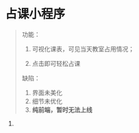 # 占课小程序

> 功能：
>
> 1. 可视化课表，可见当天教室占用情况；
>
> 2. 点击即可轻松占课
>
> 缺陷：
>
> 1. 界面未美化
> 2. 细节未优化
> 3. **纯前端，暂时无法上线**

1.